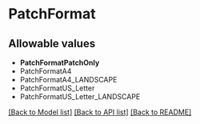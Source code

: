 # PatchFormat



## Allowable values
* **PatchFormatPatchOnly**
* PatchFormatA4
* PatchFormatA4_LANDSCAPE
* PatchFormatUS_Letter
* PatchFormatUS_Letter_LANDSCAPE

[[Back to Model list]](../README.md#documentation-for-models) [[Back to API list]](../README.md#documentation-for-api-endpoints) [[Back to README]](../README.md)
